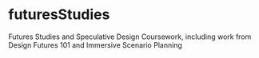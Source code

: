 # futuresStudies
Futures Studies and Speculative Design Coursework, including work from Design Futures 101 and Immersive Scenario Planning
